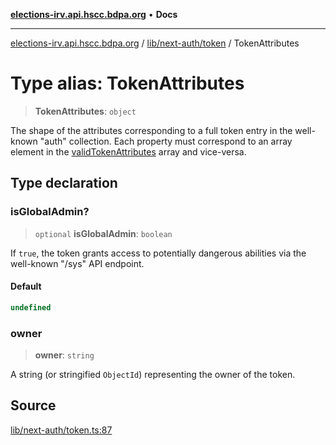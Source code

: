 [**elections-irv.api.hscc.bdpa.org**](../../../../README.md) • **Docs**

***

[elections-irv.api.hscc.bdpa.org](../../../../README.md) / [lib/next-auth/token](../README.md) / TokenAttributes

# Type alias: TokenAttributes

> **TokenAttributes**: `object`

The shape of the attributes corresponding to a full token entry in the
well-known "auth" collection. Each property must correspond to an array
element in the [validTokenAttributes](../variables/validTokenAttributes.md) array and vice-versa.

## Type declaration

### isGlobalAdmin?

> `optional` **isGlobalAdmin**: `boolean`

If `true`, the token grants access to potentially dangerous abilities via
the well-known "/sys" API endpoint.

#### Default

```ts
undefined
```

### owner

> **owner**: `string`

A string (or stringified `ObjectId`) representing the owner of the token.

## Source

[lib/next-auth/token.ts:87](https://github.com/Xunnamius/elections_irv.api.hscc.bdpa.org/blob/c917ea60595d63d322e4038beb12d08f7d64cdd2/lib/next-auth/token.ts#L87)

